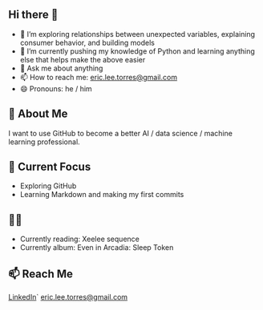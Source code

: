 ## Hi there 👋

- 🔭 I’m exploring relationships between unexpected variables, explaining consumer behavior, and building models
- 🌱 I’m currently pushing my knowledge of Python and learning anything else that helps make the above easier
- 💬 Ask me about anything
- 📫 How to reach me: eric.lee.torres@gmail.com
- 😄 Pronouns: he / him

## 👋 About Me
I want to use GitHub to become a better AI / data science / machine learning professional. 

## 🌱 Current Focus
- Exploring GitHub
- Learning Markdown and making my first commits

## 📖🎵
- Currently reading: Xeelee sequence
- Currently album: Even in Arcadia: Sleep Token

## 📫 Reach Me
[LinkedIn](https://linkedin.com/in/eric-torres-cfa/)`
eric.lee.torres@gmail.com

